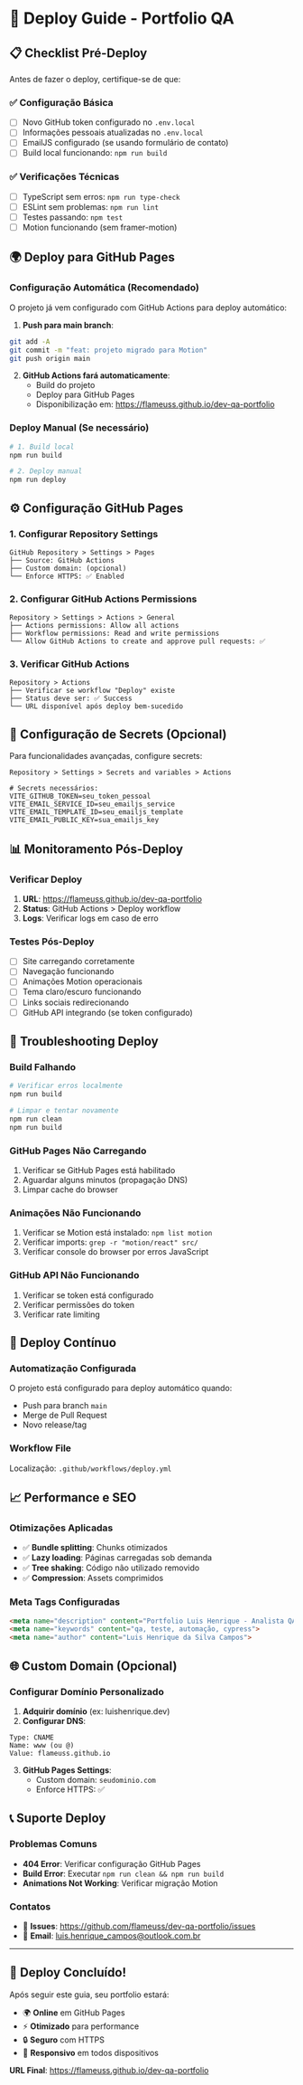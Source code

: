 # 🚀 Deploy Guide - Portfolio QA

## 📋 Checklist Pré-Deploy

Antes de fazer o deploy, certifique-se de que:

### ✅ **Configuração Básica**
- [ ] Novo GitHub token configurado no `.env.local`
- [ ] Informações pessoais atualizadas no `.env.local`
- [ ] EmailJS configurado (se usando formulário de contato)
- [ ] Build local funcionando: `npm run build`

### ✅ **Verificações Técnicas**
- [ ] TypeScript sem erros: `npm run type-check`
- [ ] ESLint sem problemas: `npm run lint`
- [ ] Testes passando: `npm test`
- [ ] Motion funcionando (sem framer-motion)

## 🌍 Deploy para GitHub Pages

### Configuração Automática (Recomendado)

O projeto já vem configurado com GitHub Actions para deploy automático:

1. **Push para main branch**:
```bash
git add -A
git commit -m "feat: projeto migrado para Motion"
git push origin main
```

2. **GitHub Actions fará automaticamente**:
   - Build do projeto
   - Deploy para GitHub Pages
   - Disponibilização em: https://flameuss.github.io/dev-qa-portfolio

### Deploy Manual (Se necessário)

```bash
# 1. Build local
npm run build

# 2. Deploy manual
npm run deploy
```

## ⚙️ Configuração GitHub Pages

### 1. Configurar Repository Settings
```
GitHub Repository > Settings > Pages
├── Source: GitHub Actions
├── Custom domain: (opcional)
└── Enforce HTTPS: ✅ Enabled
```

### 2. Configurar GitHub Actions Permissions
```
Repository > Settings > Actions > General
├── Actions permissions: Allow all actions
├── Workflow permissions: Read and write permissions
└── Allow GitHub Actions to create and approve pull requests: ✅
```

### 3. Verificar GitHub Actions
```
Repository > Actions
├── Verificar se workflow "Deploy" existe
├── Status deve ser: ✅ Success
└── URL disponível após deploy bem-sucedido
```

## 🔐 Configuração de Secrets (Opcional)

Para funcionalidades avançadas, configure secrets:

```
Repository > Settings > Secrets and variables > Actions

# Secrets necessários:
VITE_GITHUB_TOKEN=seu_token_pessoal
VITE_EMAIL_SERVICE_ID=seu_emailjs_service
VITE_EMAIL_TEMPLATE_ID=seu_emailjs_template
VITE_EMAIL_PUBLIC_KEY=sua_emailjs_key
```

## 📊 Monitoramento Pós-Deploy

### Verificar Deploy
1. **URL**: https://flameuss.github.io/dev-qa-portfolio
2. **Status**: GitHub Actions > Deploy workflow
3. **Logs**: Verificar logs em caso de erro

### Testes Pós-Deploy
- [ ] Site carregando corretamente
- [ ] Navegação funcionando
- [ ] Animações Motion operacionais
- [ ] Tema claro/escuro funcionando
- [ ] Links sociais redirecionando
- [ ] GitHub API integrando (se token configurado)

## 🐛 Troubleshooting Deploy

### Build Falhando
```bash
# Verificar erros localmente
npm run build

# Limpar e tentar novamente
npm run clean
npm run build
```

### GitHub Pages Não Carregando
1. Verificar se GitHub Pages está habilitado
2. Aguardar alguns minutos (propagação DNS)
3. Limpar cache do browser

### Animações Não Funcionando
1. Verificar se Motion está instalado: `npm list motion`
2. Verificar imports: `grep -r "motion/react" src/`
3. Verificar console do browser por erros JavaScript

### GitHub API Não Funcionando
1. Verificar se token está configurado
2. Verificar permissões do token
3. Verificar rate limiting

## 🔄 Deploy Contínuo

### Automatização Configurada
O projeto está configurado para deploy automático quando:
- Push para branch `main`
- Merge de Pull Request
- Novo release/tag

### Workflow File
Localização: `.github/workflows/deploy.yml`

## 📈 Performance e SEO

### Otimizações Aplicadas
- ✅ **Bundle splitting**: Chunks otimizados
- ✅ **Lazy loading**: Páginas carregadas sob demanda
- ✅ **Tree shaking**: Código não utilizado removido
- ✅ **Compression**: Assets comprimidos

### Meta Tags Configuradas
```html
<meta name="description" content="Portfolio Luis Henrique - Analista QA">
<meta name="keywords" content="qa, teste, automação, cypress">
<meta name="author" content="Luis Henrique da Silva Campos">
```

## 🌐 Custom Domain (Opcional)

### Configurar Domínio Personalizado
1. **Adquirir domínio** (ex: luishenrique.dev)
2. **Configurar DNS**:
```
Type: CNAME
Name: www (ou @)
Value: flameuss.github.io
```
3. **GitHub Pages Settings**:
   - Custom domain: `seudominio.com`
   - Enforce HTTPS: ✅

## 📞 Suporte Deploy

### Problemas Comuns
- **404 Error**: Verificar configuração GitHub Pages
- **Build Error**: Executar `npm run clean && npm run build`
- **Animations Not Working**: Verificar migração Motion

### Contatos
- 🐛 **Issues**: https://github.com/flameuss/dev-qa-portfolio/issues  
- 📧 **Email**: luis.henrique_campos@outlook.com.br

---

## 🎉 Deploy Concluído!

Após seguir este guia, seu portfolio estará:
- 🌍 **Online** em GitHub Pages
- ⚡ **Otimizado** para performance
- 🔒 **Seguro** com HTTPS
- 📱 **Responsivo** em todos dispositivos

**URL Final**: https://flameuss.github.io/dev-qa-portfolio